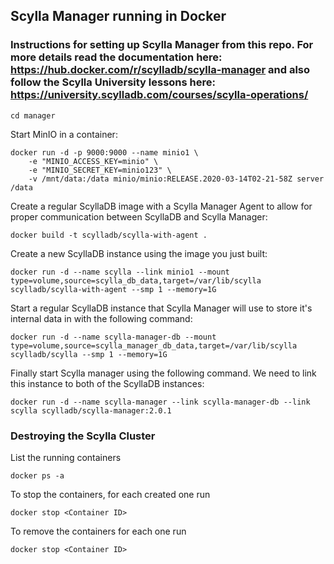 ## Scylla Manager running in Docker 

### Instructions for setting up Scylla Manager from this repo. For more details read the documentation here: https://hub.docker.com/r/scylladb/scylla-manager and also follow the Scylla University lessons here: https://university.scylladb.com/courses/scylla-operations/

```
cd manager
```

Start MinIO in a container:
```
docker run -d -p 9000:9000 --name minio1 \
    -e "MINIO_ACCESS_KEY=minio" \
    -e "MINIO_SECRET_KEY=minio123" \
    -v /mnt/data:/data minio/minio:RELEASE.2020-03-14T02-21-58Z server /data

```

Create a regular ScyllaDB image with a Scylla Manager Agent to allow for proper communication between ScyllaDB and Scylla Manager:

```
docker build -t scylladb/scylla-with-agent .
```

Create a new ScyllaDB instance using the image you just built:
```
docker run -d --name scylla --link minio1 --mount type=volume,source=scylla_db_data,target=/var/lib/scylla scylladb/scylla-with-agent --smp 1 --memory=1G
```

Start a regular ScyllaDB instance that Scylla Manager will use to store it's internal data in with the following command:
```
docker run -d --name scylla-manager-db --mount type=volume,source=scylla_manager_db_data,target=/var/lib/scylla scylladb/scylla --smp 1 --memory=1G
```

Finally start Scylla manager using the following command. We need to link this instance to both of the ScyllaDB instances:
```
docker run -d --name scylla-manager --link scylla-manager-db --link scylla scylladb/scylla-manager:2.0.1
```



### Destroying the Scylla Cluster 
List the running containers
```
docker ps -a
```

To stop the containers, for each created one run
```
docker stop <Container ID>
```

To remove the containers for each one run
```
docker stop <Container ID>
```



